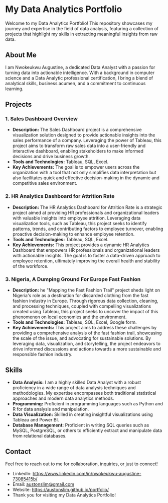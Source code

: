 # My Data Analytics Portfolio

Welcome to my Data Analytics Portfolio! This repository showcases my journey and expertise in the field of data analysis, featuring a collection of projects that highlight my skills in extracting meaningful insights from raw data.

## About Me
I am Nwokeukwu Augustine, a dedicated Data Analyst with a passion for turning data into actionable intelligence. With a background in computer science and a Data Analytic professional certification, I bring a blend of analytical skills, business acumen, and a commitment to continuous learning.

## Projects

### 1. Sales Dashboard Overview
- **Description:** The Sales Dashboard project is a comprehensive visualization solution designed to provide actionable insights into the sales performance of a company. Leveraging the power of Tableau, this project aims to transform raw sales data into a user-friendly and interactive dashboard, enabling stakeholders to make informed decisions and drive business growth.
- **Tools and Technologies:** Tableau, SQL, Excel.
- **Key Achievements:** The goal is to empower users across the organization with a tool that not only simplifies data interpretation but also facilitates quick and effective decision-making in the dynamic and competitive sales environment.

### 2. HR Analytics Dashboard for Attrition Rate
- **Description:** The HR Analytics Dashboard for Attrition Rate is a strategic project aimed at providing HR professionals and organizational leaders with valuable insights into employee attrition. Leveraging data visualization tools, such as Tableau, this project seeks to identify patterns, trends, and contributing factors to employee turnover, enabling proactive decision-making to enhance employee retention.
- **Tools and Technologies:** Tableau, SQL, Excel.
- **Key Achievements:** This project provides a dynamic HR Analytics Dashboard that empowers HR professionals and organizational leaders with actionable insights. The goal is to foster a data-driven approach to employee retention, ultimately improving the overall health and stability of the workforce.

### 3. Nigeria, A Dumping Ground For Europe Fast Fashion
- **Description:** he "Mapping the Fast Fashion Trail" project sheds light on Nigeria's role as a destination for discarded clothing from the fast fashion industry in Europe. Through rigorous data collection, cleaning, and processing techniques, coupled with compelling visualizations created using Tableau, this project seeks to uncover the impact of this phenomenon on local economies and the environment.
- **Tools and Technologies:** Tableau, SQL, Excel, Google form.
- **Key Achievements:** This project aims to address these challenges by providing a comprehensive analysis of the fast fashion trail, showcasing the scale of the issue, and advocating for sustainable solutions. By leveraging data, visualization, and storytelling, the project endeavors to drive informed discussions and actions towards a more sustainable and responsible fashion industry.

## Skills

- **Data Analysis:** I am a highly skilled Data Analyst with a robust proficiency in a wide range of data analysis techniques and methodologies. My expertise encompasses both traditional statistical approaches and modern data analytics methods.
- **Programming:** Proficient in programming languages such as Python and R for data analysis and manipulation.
- **Data Visualization:** Skilled in creating insightful visualizations using Tableau and Power BI.
- **Database Management:** Proficient in writing SQL queries such as MySQL, PostgreSQL, or others to efficiently extract and manipulate data from relational databases.

## Contact

Feel free to reach out to me for collaboration, inquiries, or just to connect!

- LinkedIn: https://www.linkedin.com/in/nwokeukwu-augustine-73085415b/
- Email: austonslim@gmail.com
- Website: https://austonslim.github.io/portfolio/
- Thank you for visiting my Data Analytics Portfolio!
